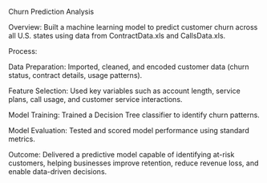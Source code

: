 Churn Prediction Analysis

Overview:
Built a machine learning model to predict customer churn across all U.S. states using data from ContractData.xls and CallsData.xls.

Process:

Data Preparation: Imported, cleaned, and encoded customer data (churn status, contract details, usage patterns).

Feature Selection: Used key variables such as account length, service plans, call usage, and customer service interactions.

Model Training: Trained a Decision Tree classifier to identify churn patterns.

Model Evaluation: Tested and scored model performance using standard metrics.

Outcome:
Delivered a predictive model capable of identifying at-risk customers, helping businesses improve retention, reduce revenue loss, and enable data-driven decisions.
